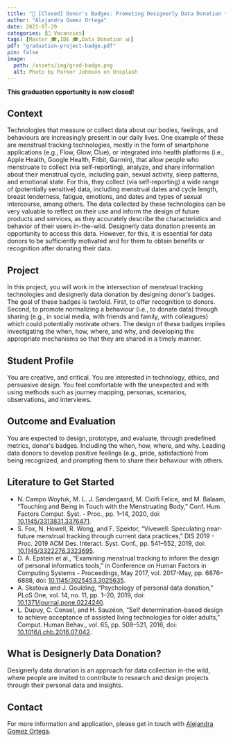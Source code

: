 ```yaml
---
title: "🚩 [Closed] Donor's Badges: Promoting Designerly Data Donation through Behaviour Sharing"
author: "Alejandra Gomez Ortega"
date: 2021-07-29
categories: [🚩 Vacancies]
tags: [Master 🎓,IDE 🎓,Data Donation 📊]
pdf: "graduation-project-badge.pdf"
pin: false
image:
  path: /assets/img/grad-badge.png
  alt: Photo by Parker Johnson on Unsplash
---
```


**This graduation opportunity is now closed!**

## Context

Technologies that measure or collect data about our bodies, feelings, and behaviours are increasingly present in our daily lives. One example of these are menstrual tracking technologies, mostly in the form of smartphone applications (e.g., Flow, Glow, Clue), or integrated into health platforms (i.e., Apple Health, Google Health, Fitbit, Garmin), that allow people who menstruate to collect (via self-reporting), analyze, and share information about their menstrual cycle, including pain, sexual activity, sleep patterns, and emotional state. For this, they collect (via self-reporting) a wide range of (potentially sensitive) data, including menstrual dates and cycle length, breast tenderness, fatigue, emotions, and dates and types of sexual intercourse, among others. 
The data collected by these technologies can be very valuable to reflect on their use and inform the design of future products and services, as they accurately describe the characteristics and behavior of their users in-the-wild. Designerly data donation presents an opportunity to access this data. However, for this, it is essential for data donors to be sufficiently motivated and for them to obtain benefits or recognition after donating their data.

## Project

In this project, you will work in the intersection of menstrual tracking technologies and designerly data donation by designing donor’s badges. The goal of these badges is twofold. First, to offer recognition to donors. Second, to promote normalizing a behaviour (i.e., to donate data) through sharing (e.g., in social media, with friends and family, with colleagues) which could potentially motivate others. The design of these badges implies investigating the when, how, where, and why, and developing the appropriate mechanisms so that they are shared in a timely manner.

## Student Profile

You are creative, and critical. You are interested in technology, ethics, and persuasive design. You feel comfortable with the unexpected and with using methods such as journey mapping, personas, scenarios, observations, and interviews. 

## Outcome and Evaluation

You are expected to design, prototype, and evaluate, through predefined metrics, donor's badges. Including the when, how, where, and why. Leading data donors to develop positive feelings (e.g., pride, satisfaction) from being recognized, and prompting them to share their behaviour with others. 

## Literature to Get Started

* N. Campo Woytuk, M. L. J. Søndergaard, M. Ciolfi Felice, and M. Balaam, “Touching and Being in Touch with the Menstruating Body,” Conf. Hum. Factors Comput. Syst. - Proc., pp. 1–14, 2020, doi: [10.1145/3313831.3376471](https://doi.org/10.1145/3313831.3376471).
* S. Fox, N. Howell, R. Wong, and F. Spektor, “Vivewell: Speculating near-future menstrual tracking through current data practices,” DIS 2019 - Proc. 2019 ACM Des. Interact. Syst. Conf., pp. 541–552, 2019, doi: [10.1145/3322276.3323695](https://doi.org/10.1145/3322276.3323695).
* D. A. Epstein et al., “Examining menstrual tracking to inform the design of personal informatics tools,” in Conference on Human Factors in Computing Systems - Proceedings, May 2017, vol. 2017-May, pp. 6876–6888, doi: [10.1145/3025453.3025635](https://doi.org/10.1145/3025453.3025635).
* A. Skatova and J. Goulding, “Psychology of personal data donation,” PLoS One, vol. 14, no. 11, pp. 1–20, 2019, doi: [10.1371/journal.pone.0224240](https://doi.org/10.1371/journal.pone.0224240).
* L. Dupuy, C. Consel, and H. Sauzéon, “Self determination-based design to achieve acceptance of assisted living technologies for older adults,” Comput. Human Behav., vol. 65, pp. 508–521, 2016, doi: [10.1016/j.chb.2016.07.042](https://doi.org/10.1016/j.chb.2016.07.042).

## What is Designerly Data Donation?

Designerly data donation is an approach for data collection in-the wild, where people are invited to contribute to research and design projects through their personal data and insights.

## Contact

For more information and application, please get in touch with [Alejandra Gomez Ortega](mailto:A.GomezOrtega@tudelft.nl).
